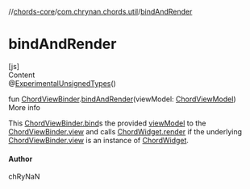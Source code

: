 //[chords-core](../../index.md)/[com.chrynan.chords.util](index.md)/[bindAndRender](bind-and-render.md)



# bindAndRender  
[js]  
Content  
@[ExperimentalUnsignedTypes](https://kotlinlang.org/api/latest/jvm/stdlib/kotlin/-experimental-unsigned-types/index.html)()  
  
fun [ChordViewBinder](../com.chrynan.chords.view/-chord-view-binder/index.md#%5Bcom.chrynan.chords.view%2FChordViewBinder%2F%2F%2FPointingToDeclaration%2F%5D%2FExtensions%2F-2072960283).[bindAndRender](bind-and-render.md)(viewModel: [ChordViewModel](../com.chrynan.chords.model/-chord-view-model/index.md))  
More info  


This [ChordViewBinder.bind](../com.chrynan.chords.view/-chord-view-binder/bind.md)s the provided [viewModel](bind-and-render.md) to the [ChordViewBinder.view](../com.chrynan.chords.view/-chord-view-binder/view.md) and calls [ChordWidget.render](../../../chords-android/com.chrynan.chords.widget/-chord-widget/render.md) if the underlying [ChordViewBinder.view](../com.chrynan.chords.view/-chord-view-binder/view.md) is an instance of [ChordWidget](../com.chrynan.chords.widget/-chord-widget/index.md).



#### Author  


chRyNaN

  



